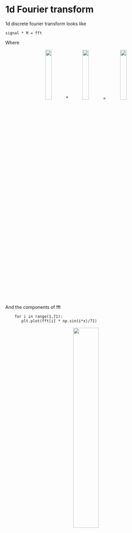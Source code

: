# 1d Fourier transform

1d discrete fourier transform looks like 


```signal * M = fft```

Where 

<p align="center"> 
<img src="https://github.com/popikeyshen/all/blob/main/fourier_transform/1d_fft/signal.png" width = 20% /> * <img src="https://github.com/popikeyshen/all/blob/main/fourier_transform/1d_fft/M.png" width = 20% /> = <img src="https://github.com/popikeyshen/all/blob/main/fourier_transform/1d_fft/res.png" width = 20% /> 
</p>

And the components of fft

```
	for i in range(1,71):
	   plt.plot(fft[i] * np.sin(i*x)/71)
```
<p align="center"> 
<img src="https://github.com/popikeyshen/all/blob/main/fourier_transform/1d_fft/signal.png" width = 40% />
</p>

